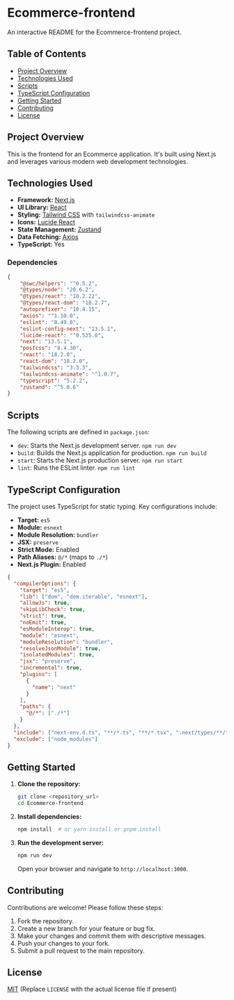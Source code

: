 
# Ecommerce-frontend

An interactive README for the Ecommerce-frontend project.

## Table of Contents

*   [Project Overview](#project-overview)
*   [Technologies Used](#technologies-used)
*   [Scripts](#scripts)
*   [TypeScript Configuration](#typescript-configuration)
*   [Getting Started](#getting-started)
*   [Contributing](#contributing)
*   [License](#license)

## Project Overview

This is the frontend for an Ecommerce application.  It's built using Next.js and leverages various modern web development technologies.

## Technologies Used

*   **Framework:** [Next.js](https://nextjs.org/)
*   **UI Library:** [React](https://reactjs.org/)
*   **Styling:** [Tailwind CSS](https://tailwindcss.com/) with `tailwindcss-animate`
*   **Icons:** [Lucide React](https://lucide.dev/)
*   **State Management:** [Zustand](https://github.com/pmndrs/zustand)
*   **Data Fetching:** [Axios](https://axios-http.com/)
*   **TypeScript:** Yes

### Dependencies

```json
{
    "@swc/helpers": "^0.5.2",
    "@types/node": "20.6.2",
    "@types/react": "18.2.22",
    "@types/react-dom": "18.2.7",
    "autoprefixer": "10.4.15",
    "axios": "^1.10.0",
    "eslint": "8.49.0",
    "eslint-config-next": "13.5.1",
    "lucide-react": "^0.525.0",
    "next": "13.5.1",
    "postcss": "8.4.30",
    "react": "18.2.0",
    "react-dom": "18.2.0",
    "tailwindcss": "3.3.3",
    "tailwindcss-animate": "^1.0.7",
    "typescript": "5.2.2",
    "zustand": "^5.0.6"
}
```

## Scripts

The following scripts are defined in `package.json`:

*   `dev`: Starts the Next.js development server.  `npm run dev`
*   `build`: Builds the Next.js application for production. `npm run build`
*   `start`: Starts the Next.js production server. `npm run start`
*   `lint`: Runs the ESLint linter. `npm run lint`

## TypeScript Configuration

The project uses TypeScript for static typing.  Key configurations include:

*   **Target:** `es5`
*   **Module:** `esnext`
*   **Module Resolution:** `bundler`
*   **JSX:** `preserve`
*   **Strict Mode:** Enabled
*   **Path Aliases:** `@/*` (maps to `./*`)
*   **Next.js Plugin:**  Enabled

```json
{
  "compilerOptions": {
    "target": "es5",
    "lib": ["dom", "dom.iterable", "esnext"],
    "allowJs": true,
    "skipLibCheck": true,
    "strict": true,
    "noEmit": true,
    "esModuleInterop": true,
    "module": "esnext",
    "moduleResolution": "bundler",
    "resolveJsonModule": true,
    "isolatedModules": true,
    "jsx": "preserve",
    "incremental": true,
    "plugins": [
      {
        "name": "next"
      }
    ],
    "paths": {
      "@/*": ["./*"]
    }
  },
  "include": ["next-env.d.ts", "**/*.ts", "**/*.tsx", ".next/types/**/*.ts"],
  "exclude": ["node_modules"]
}
```

## Getting Started

1.  **Clone the repository:**

    ```bash
    git clone <repository_url>
    cd Ecommerce-frontend
    ```

2.  **Install dependencies:**

    ```bash
    npm install  # or yarn install or pnpm install
    ```

3.  **Run the development server:**

    ```bash
    npm run dev
    ```

    Open your browser and navigate to `http://localhost:3000`.

## Contributing

Contributions are welcome! Please follow these steps:

1.  Fork the repository.
2.  Create a new branch for your feature or bug fix.
3.  Make your changes and commit them with descriptive messages.
4.  Push your changes to your fork.
5.  Submit a pull request to the main repository.

## License

[MIT](LICENSE) (Replace `LICENSE` with the actual license file if present)
```
